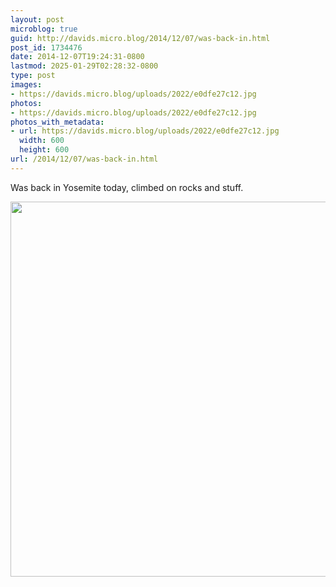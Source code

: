 ```yaml
---
layout: post
microblog: true
guid: http://davids.micro.blog/2014/12/07/was-back-in.html
post_id: 1734476
date: 2014-12-07T19:24:31-0800
lastmod: 2025-01-29T02:28:32-0800
type: post
images:
- https://davids.micro.blog/uploads/2022/e0dfe27c12.jpg
photos:
- https://davids.micro.blog/uploads/2022/e0dfe27c12.jpg
photos_with_metadata:
- url: https://davids.micro.blog/uploads/2022/e0dfe27c12.jpg
  width: 600
  height: 600
url: /2014/12/07/was-back-in.html
---
```

Was back in Yosemite today, climbed on rocks and stuff.

<img src="/uploads/2022/e0dfe27c12.jpg" width="600" height="600" alt="">
